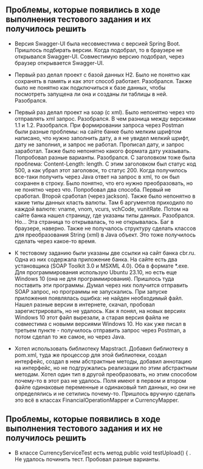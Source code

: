 ## Проблемы, которые появились в ходе выполнения тестового задания и их получилось решить
* Версия Swagger-UI была несовместима с версией Spring Boot. Пришлось подбирать версии. Когда подобрал, то в браузере не открывался Swagger-UI. Совместимую версию подобрал, через браузер открывается Swagger-UI.


* Первый раз делал проект с базой данных H2. Было не понятно как сохранять в память и как этот способ работает. Разобрался. Также было не понятно как подключиться к базе данных, чтобы посмотреть запущена ли она и созданы ли таблицы в ней. Разобрался.


* Первый раз делал проект на soap (с xml). Было непонятно через что отправлять xml запрос. Разобрался. В чем разница между версиями 1.1 и 1.2. Разобрался. При формировании запроса через Postman были разные проблемы: на сайте банке было мелким шрифтом написано, что нужно заполнить дату, а я не увидел мелкий шрифт, дату не заполнил, и запрос не работал. Прописал дату, и запрос заработал. Также было непонятно какого формата дату указывать. Попробовал разные варианты. Разобрался. С заголовком тоже была проблема: Content-Length: length. С этим заголовком был статус код 500, а как убрал этот заголовок, то статус 200. Когда получилось все-таки получить через Java ответ на запрос в xml, то он был сохранен в строку. Было понятно, что его нужно преобразовать, но не понятно через что. Попробовал два способа. Первый не сработал. Второй сработал (через jackson). Также было непонятно в какие типы данных класть валюты. Там 6 аргументов приходило по каждой валюте: vname, vnom, vcurs, vchCode, vunitRate. Потом на сайте банка нашел страницу, где указаны типы данных. Разобрался. Но... Эта страница то открывалась, то не открывалась. Баг в браузере, наверно. Также не получалось структуру сделать классов для преобразования String (xml) в Java объект. Это тоже получилось сделать через какое-то время. 


* К тестовому заданию были указаны две ссылки на сайт банка cbr.ru. Одна из них содержала приложение банка. На сайте есть два установщика (SOAP Toolkit 3.0 и MSXML 4.0). Оба в формате *.exe. Для программирования использую Ubuntu 23.10, но есть еще Windows 10 (она не для программирования). Пришлось туда поставить эти программы. Думал через них получится отправить SOAP запрос, но программы не запускались. При запуске приложения появлялась ошибка: не найден необходимый файл. Нашел разные версии в интернете, скачал, пробовал зарегистрировать, но не удалось. Как я понял, на новых версиях Windows 10 этот файл вырезали, а старая версия файла не совместима с новыми версиями Windows 10. Но как уже писал в третьем пункте - получилось отправить запрос через Postman, а потом сделал то же самое, но через Java.


* Хотел использовать библиотеку Mapstract. Добавил библиотеку в pom.xml, туда же процессор для этой библиотеки, создал интерфейс, создал в нем абстрактные методы, добавил аннотацию на интерфейс, но не подгружались реализации по этим абстрактным методам. Хотел один тип в другой преобразовать, но этим способом почему-то в этот раз не удалось. Поля имеют в первом и втором файле одинаковые переменные и одинаковый тип данных, но они не определялись и не сетились почему-то. Пришлось вручную сделать это всё в классах FinancialOperationMapper и CurrencyMapper.

## Проблемы, которые появились в ходе выполнения тестового задания и их не получилось решить
* В классе CurrencyServiceTest есть метод public void testUpload() { . Не удалось починить тест. Пробовал разные варианты.